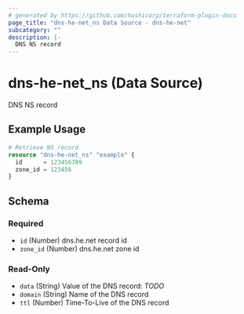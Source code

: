 ```yaml
---
# generated by https://github.com/hashicorp/terraform-plugin-docs
page_title: "dns-he-net_ns Data Source - dns-he-net"
subcategory: ""
description: |-
  DNS NS record
---
```


# dns-he-net_ns (Data Source)

DNS NS record

## Example Usage

```terraform
# Retrieve NS record.
resource "dns-he-net_ns" "example" {
  id      = 123456789
  zone_id = 123456
}
```

<!-- schema generated by tfplugindocs -->
## Schema

### Required

- `id` (Number) dns.he.net record id
- `zone_id` (Number) dns.he.net zone id

### Read-Only

- `data` (String) Value of the DNS record: *TODO*
- `domain` (String) Name of the DNS record
- `ttl` (Number) Time-To-Live of the DNS record
